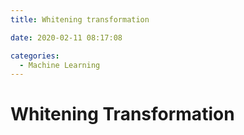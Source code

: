 ```yaml
---
title: Whitening transformation

date: 2020-02-11 08:17:08

categories: 
  - Machine Learning
---
```


# Whitening Transformation

